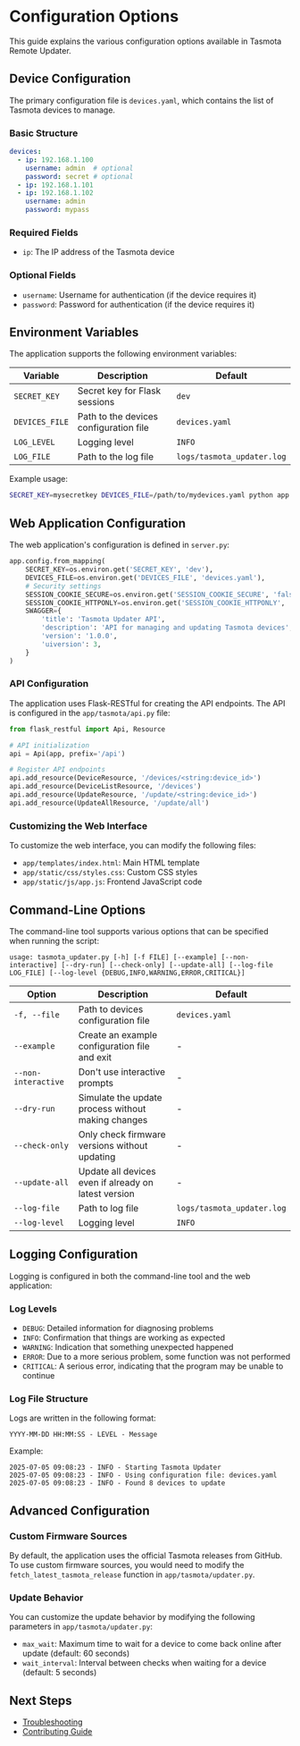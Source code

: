 # Configuration Options

This guide explains the various configuration options available in Tasmota Remote Updater.

## Device Configuration

The primary configuration file is `devices.yaml`, which contains the list of Tasmota devices to manage.

### Basic Structure

```yaml
devices:
  - ip: 192.168.1.100
    username: admin  # optional
    password: secret # optional
  - ip: 192.168.1.101
  - ip: 192.168.1.102
    username: admin
    password: mypass
```

### Required Fields

- `ip`: The IP address of the Tasmota device

### Optional Fields

- `username`: Username for authentication (if the device requires it)
- `password`: Password for authentication (if the device requires it)

## Environment Variables

The application supports the following environment variables:

| Variable | Description | Default |
|----------|-------------|---------|
| `SECRET_KEY` | Secret key for Flask sessions | `dev` |
| `DEVICES_FILE` | Path to the devices configuration file | `devices.yaml` |
| `LOG_LEVEL` | Logging level | `INFO` |
| `LOG_FILE` | Path to the log file | `logs/tasmota_updater.log` |

Example usage:

```bash
SECRET_KEY=mysecretkey DEVICES_FILE=/path/to/mydevices.yaml python app.py
```

## Web Application Configuration

The web application's configuration is defined in `server.py`:

```python
app.config.from_mapping(
    SECRET_KEY=os.environ.get('SECRET_KEY', 'dev'),
    DEVICES_FILE=os.environ.get('DEVICES_FILE', 'devices.yaml'),
    # Security settings
    SESSION_COOKIE_SECURE=os.environ.get('SESSION_COOKIE_SECURE', 'false').lower() in ('true', '1', 't'),
    SESSION_COOKIE_HTTPONLY=os.environ.get('SESSION_COOKIE_HTTPONLY', 'true').lower() in ('true', '1', 't'),
    SWAGGER={
        'title': 'Tasmota Updater API',
        'description': 'API for managing and updating Tasmota devices',
        'version': '1.0.0',
        'uiversion': 3,
    }
)
```

### API Configuration

The application uses Flask-RESTful for creating the API endpoints. The API is configured in the `app/tasmota/api.py` file:

```python
from flask_restful import Api, Resource

# API initialization
api = Api(app, prefix='/api')

# Register API endpoints
api.add_resource(DeviceResource, '/devices/<string:device_id>')
api.add_resource(DeviceListResource, '/devices')
api.add_resource(UpdateResource, '/update/<string:device_id>')
api.add_resource(UpdateAllResource, '/update/all')
```

### Customizing the Web Interface

To customize the web interface, you can modify the following files:

- `app/templates/index.html`: Main HTML template
- `app/static/css/styles.css`: Custom CSS styles
- `app/static/js/app.js`: Frontend JavaScript code

## Command-Line Options

The command-line tool supports various options that can be specified when running the script:

```
usage: tasmota_updater.py [-h] [-f FILE] [--example] [--non-interactive] [--dry-run] [--check-only] [--update-all] [--log-file LOG_FILE] [--log-level {DEBUG,INFO,WARNING,ERROR,CRITICAL}]
```

| Option | Description | Default |
|--------|-------------|---------|
| `-f, --file` | Path to devices configuration file | `devices.yaml` |
| `--example` | Create an example configuration file and exit | - |
| `--non-interactive` | Don't use interactive prompts | - |
| `--dry-run` | Simulate the update process without making changes | - |
| `--check-only` | Only check firmware versions without updating | - |
| `--update-all` | Update all devices even if already on latest version | - |
| `--log-file` | Path to log file | `logs/tasmota_updater.log` |
| `--log-level` | Logging level | `INFO` |

## Logging Configuration

Logging is configured in both the command-line tool and the web application:

### Log Levels

- `DEBUG`: Detailed information for diagnosing problems
- `INFO`: Confirmation that things are working as expected
- `WARNING`: Indication that something unexpected happened
- `ERROR`: Due to a more serious problem, some function was not performed
- `CRITICAL`: A serious error, indicating that the program may be unable to continue

### Log File Structure

Logs are written in the following format:

```
YYYY-MM-DD HH:MM:SS - LEVEL - Message
```

Example:

```
2025-07-05 09:08:23 - INFO - Starting Tasmota Updater
2025-07-05 09:08:23 - INFO - Using configuration file: devices.yaml
2025-07-05 09:08:23 - INFO - Found 8 devices to update
```

## Advanced Configuration

### Custom Firmware Sources

By default, the application uses the official Tasmota releases from GitHub. To use custom firmware sources, you would need to modify the `fetch_latest_tasmota_release` function in `app/tasmota/updater.py`.

### Update Behavior

You can customize the update behavior by modifying the following parameters in `app/tasmota/updater.py`:

- `max_wait`: Maximum time to wait for a device to come back online after update (default: 60 seconds)
- `wait_interval`: Interval between checks when waiting for a device (default: 5 seconds)

## Next Steps

- [Troubleshooting](troubleshooting.md)
- [Contributing Guide](contributing.md)
